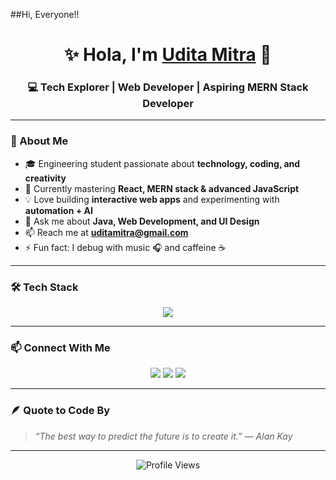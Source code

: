 ##Hi, Everyone!!
<!-- Elegant + Techy GitHub Profile for Udita Mitra -->

<h1 align="center">✨ Hola, I'm <a href="https://github.com/udita325" target="_blank">Udita Mitra</a> 👋</h1>
<h3 align="center">💻 Tech Explorer | Web Developer | Aspiring MERN Stack Developer</h3>

---

### 🌸 About Me  
- 🎓 Engineering student passionate about **technology, coding, and creativity**  
- 🌱 Currently mastering **React, MERN stack & advanced JavaScript**  
- 💡 Love building **interactive web apps** and experimenting with **automation + AI**  
- 💬 Ask me about **Java, Web Development, and UI Design**  
- 📫 Reach me at **uditamitra@gmail.com**  
- ⚡ Fun fact: I debug with music 🎧 and caffeine ☕  

---

### 🛠️ Tech Stack
<p align="center">
  <img src="https://skillicons.dev/icons?i=html,css,js,java,git,github,mysql,vscode,vercel" />
</p>

---

### 📫 Connect With Me  
<p align="center">
  <a href="www.linkedin.com/in/udita-mitra-841349352" target="_blank"><img src="https://img.shields.io/badge/LinkedIn-0A66C2?style=for-the-badge&logo=linkedin&logoColor=white"/></a>
  <a href="mailto:uditamitra@gmail.com"><img src="https://img.shields.io/badge/Gmail-D14836?style=for-the-badge&logo=gmail&logoColor=white"/></a>
  <a href="https://github.com/udita325"><img src="https://img.shields.io/badge/GitHub-171515?style=for-the-badge&logo=github&logoColor=white"/></a>
</p>

---

### 🪶 Quote to Code By  
> *“The best way to predict the future is to create it.” — Alan Kay*

---

<p align="center">
  <img src="https://visitor-badge.laobi.icu/badge?page_id=udita325.profile.visitor" alt="Profile Views" /> 
</p>


<!--
**udita325/udita325** is a ✨ _special_ ✨ repository because its `README.md` (this file) appears on your GitHub profile.

Here are some ideas to get you started:

- 🔭 I’m currently working on ...
- 🌱 I’m currently learning ...
- 👯 I’m looking to collaborate on ...
- 🤔 I’m looking for help with ...
- 💬 Ask me about ...
- 📫 How to reach me: ...
- 😄 Pronouns: ...
- ⚡ Fun fact: ...
-->
